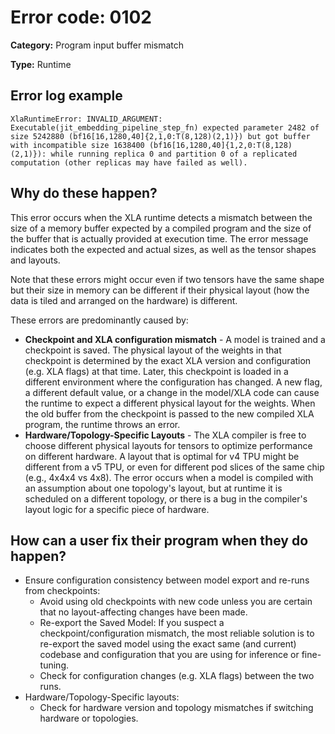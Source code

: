 # Error code: 0102

**Category:** Program input buffer mismatch

**Type:** Runtime

## Error log example

```
XlaRuntimeError: INVALID_ARGUMENT: Executable(jit_embedding_pipeline_step_fn) expected parameter 2482 of size 5242880 (bf16[16,1280,40]{2,1,0:T(8,128)(2,1)}) but got buffer with incompatible size 1638400 (bf16[16,1280,40]{1,2,0:T(8,128)(2,1)}): while running replica 0 and partition 0 of a replicated computation (other replicas may have failed as well).
```

## Why do these happen?

This error occurs when the XLA runtime detects a mismatch between the size of a memory
buffer expected by a compiled program and the size of the buffer that is actually
provided at execution time. The error message indicates both the expected and actual
sizes, as well as the tensor shapes and layouts.

Note that these errors might occur even if two tensors have the same shape but their
size in memory can be different if their physical layout (how the data is tiled and
arranged on the hardware) is different. 

These errors are predominantly caused by:
- **Checkpoint and XLA configuration mismatch** - A model is trained and a checkpoint
  is saved. The physical layout of the weights in that checkpoint is determined by
  the exact XLA version and configuration (e.g. XLA flags) at that time. Later, this
  checkpoint is loaded in a different environment where the configuration has changed.
  A new flag, a different default value, or a change in the model/XLA code can cause
  the runtime to expect a different physical layout for the weights. When the old
  buffer from the checkpoint is passed to the new compiled XLA program, the runtime
  throws an error.
- **Hardware/Topology-Specific Layouts** - The XLA compiler is free to choose different
  physical layouts for tensors to optimize performance on different hardware. A layout
  that is optimal for v4 TPU might be different from a v5 TPU, or even for different
  pod slices of the same chip (e.g., 4x4x4 vs 4x8). The error occurs when a model is
  compiled with an assumption about one topology's layout, but at runtime it is
  scheduled on a different topology, or there is a bug in the compiler's layout logic
  for a specific piece of hardware.

## How can a user fix their program when they do happen?

- Ensure configuration consistency between model export and re-runs from checkpoints: 
  - Avoid using old checkpoints with new code unless you are certain that no
    layout-affecting changes have been made.
  - Re-export the Saved Model: If you suspect a checkpoint/configuration mismatch,
    the most reliable solution is to re-export the saved model using the exact same
    (and current) codebase and configuration that you are using for inference or
    fine-tuning.
  - Check for configuration changes (e.g. XLA flags) between the two runs.
- Hardware/Topology-Specific layouts:
  - Check for hardware version and topology mismatches if switching hardware or topologies.
